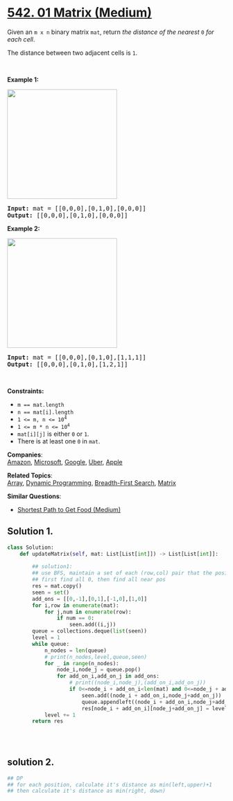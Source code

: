 # [542. 01 Matrix (Medium)](https://leetcode.com/problems/01-matrix/)

<p>Given an <code>m x n</code> binary matrix <code>mat</code>, return <em>the distance of the nearest </em><code>0</code><em> for each cell</em>.</p>

<p>The distance between two adjacent cells is <code>1</code>.</p>

<p>&nbsp;</p>
<p><strong>Example 1:</strong></p>
<img alt="" src="https://assets.leetcode.com/uploads/2021/04/24/01-1-grid.jpg" style="width: 253px; height: 253px;">
<pre><strong>Input:</strong> mat = [[0,0,0],[0,1,0],[0,0,0]]
<strong>Output:</strong> [[0,0,0],[0,1,0],[0,0,0]]
</pre>

<p><strong>Example 2:</strong></p>
<img alt="" src="https://assets.leetcode.com/uploads/2021/04/24/01-2-grid.jpg" style="width: 253px; height: 253px;">
<pre><strong>Input:</strong> mat = [[0,0,0],[0,1,0],[1,1,1]]
<strong>Output:</strong> [[0,0,0],[0,1,0],[1,2,1]]
</pre>

<p>&nbsp;</p>
<p><strong>Constraints:</strong></p>

<ul>
	<li><code>m == mat.length</code></li>
	<li><code>n == mat[i].length</code></li>
	<li><code>1 &lt;= m, n &lt;= 10<sup>4</sup></code></li>
	<li><code>1 &lt;= m * n &lt;= 10<sup>4</sup></code></li>
	<li><code>mat[i][j]</code> is either <code>0</code> or <code>1</code>.</li>
	<li>There is at least one <code>0</code> in <code>mat</code>.</li>
</ul>


**Companies**:  
[Amazon](https://leetcode.com/company/amazon), [Microsoft](https://leetcode.com/company/microsoft), [Google](https://leetcode.com/company/google), [Uber](https://leetcode.com/company/uber), [Apple](https://leetcode.com/company/apple)

**Related Topics**:  
[Array](https://leetcode.com/tag/array/), [Dynamic Programming](https://leetcode.com/tag/dynamic-programming/), [Breadth-First Search](https://leetcode.com/tag/breadth-first-search/), [Matrix](https://leetcode.com/tag/matrix/)

**Similar Questions**:
* [Shortest Path to Get Food (Medium)](https://leetcode.com/problems/shortest-path-to-get-food/)

## Solution 1.

```py
class Solution:
    def updateMatrix(self, mat: List[List[int]]) -> List[List[int]]:
        
        ## solution1:
        ## use BFS, maintain a set of each (row,col) pair that the position we see before
        ## first find all 0, then find all near pos
        res = mat.copy()
        seen = set()
        add_ons = [[0,-1],[0,1],[-1,0],[1,0]]
        for i,row in enumerate(mat):
            for j,num in enumerate(row):
                if num == 0:
                    seen.add((i,j))
        queue = collections.deque(list(seen))
        level = 1
        while queue:
            n_nodes = len(queue)
            # print(n_nodes,level,queue,seen)
            for _ in range(n_nodes):
                node_i,node_j = queue.pop()
                for add_on_i,add_on_j in add_ons:
                    # print((node_i,node_j),(add_on_i,add_on_j))
                    if 0<=node_i + add_on_i<len(mat) and 0<=node_j + add_on_j<len(mat[0]) and (node_i + add_on_i,node_j+add_on_j) not in seen:
                        seen.add((node_i + add_on_i,node_j+add_on_j))
                        queue.appendleft((node_i + add_on_i,node_j+add_on_j))
                        res[node_i + add_on_i][node_j+add_on_j] = level
            level += 1
        return res
        
            
            

```

## solution 2.

```py
## DP
## for each position, calculate it's distance as min(left,upper)+1 
## then calculate it's distance as min(right, down)

```
